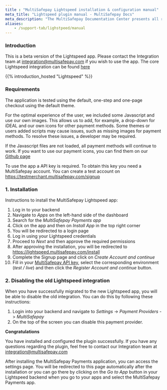 ```yaml
---
title : "MultiSafepay Lightspeed installation & configuration manual"
meta_title: "Lightspeed plugin manual - MultiSafepay Docs"
meta_description: "The MultiSafepay Documentation Center presents all relevant information about our Plugins and API. You can also find support pages for payment methods, tools and general questions as well as the contact details of our Support and Integration Teams."
aliases:
    - /support-tab/lighstpeed/manual
---
```


### Introduction
This is a beta version of the Lightspeed app. Please contact the Integration team at <integration@multisafepay.com> if you wish to use the app. The core Lightspeed integration can be found [here](https://docs.multisafepay.com/integrations/hosted/lightspeed_core)

{{% introduction_hosted "Lightspeed" %}}

### Requirements
The application is tested using the default, one-step and one-page checkout using the default theme.

For the optimal experience of the user, we included some Javascript and use our own images. This allows us to add, for example, a drop-down for iDEAL and our own icons for other payment methods. Some themes or users added scripts may cause issues, such as missing images for payment methods. To resolve these issues, a developer may be required.

If the Javascript files are not loaded, all payment methods will continue to work. If you want to use our payment icons, you can find them on our [Github page](https://github.com/MultiSafepay/MultiSafepay-icons)

To use the app a API key is required. To obtain this key you need a MultiSafepay account. You can create a test account on https://testmerchant.multisafepay.com/signup

### 1. Installation 
Instructions to install the MultiSafepay Lightspeed app:

1. Log in to your backend
2. Navigate to _Apps_ on the left-hand side of the dashboard
3. Search for the _MultiSafepay Payments app_
4. Click on the app and then on _Install App_ in the top right corner
5. You will be redirected to a login page
6. Log in using your Lightspeed credentials
7. Proceed to _Next_ and then approve the required permissions
8. After approving the installation, you will be redirected to <https://lightspeed.multisafepay.com/install>
9. Complete the Signup page and click on _Create Account and continue_
10. Fill in your [MultiSafepay API key](https://docs.multisafepay.com/tools/multisafepay-control/get-your-api-key), select the corresponding environment (_test / live_) and then click the _Register Account and continue_ button.

### 2. Disabling the old Lightspeed integration

When you have successfully migrated to the new Lightspeed app, you will be able to disable the old integration. You can do this by following these instructions:

1. Login into your backend and navigate to _Settings_ -> _Payment Providers_ -> _MultiSafepay_
2. On the top of the screen you can disable this payment provider.

__Congratulations__

You have installed and configured the plugin successfully. If you have any questions regarding the plugin, feel free to contact our Integration team at <integration@multisafepay.com>

After installing the MultiSafepay Payments application, you can access the settings page. You will be redirected to this page automatically after the installation or you can go there by clicking on the _Go to App_ button in your Lightspeed backend when you go to your apps and select the MultiSafepay Payments app.